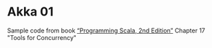 # Akka 01

Sample code from book [“Programming Scala, 2nd Edition”](https://www.safaribooksonline.com/library/view/programming-scala-2nd/9781491950135/) Chapter 17 "Tools for Concurrency"

